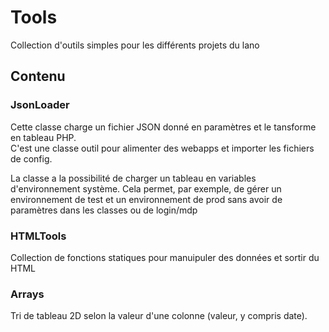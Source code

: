 # Tools

Collection d'outils simples pour les différents projets du lano

## Contenu

### JsonLoader
Cette classe charge un fichier JSON donné en paramètres et le tansforme en tableau PHP.  
C'est une classe outil pour alimenter des webapps et importer les fichiers de config.

La classe a la possibilité de charger un tableau en variables d'environnement système. Cela permet, par exemple, de gérer un environnement de test et un environnement de prod sans avoir de paramètres dans les classes ou de login/mdp

### HTMLTools
Collection de fonctions statiques pour manuipuler des données et sortir du HTML

### Arrays
Tri de tableau 2D selon la valeur d'une colonne (valeur, y compris date).
